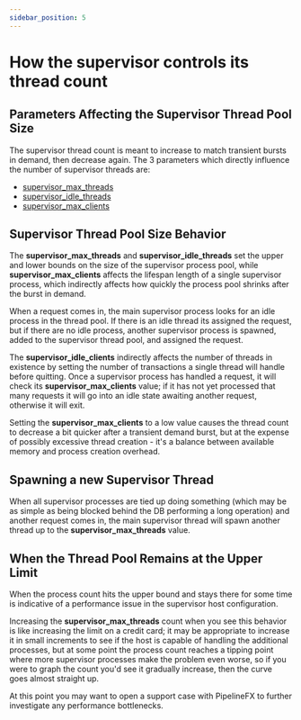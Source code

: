 ```yaml
---
sidebar_position: 5
---
```


# How the supervisor controls its thread count

## Parameters Affecting the Supervisor Thread Pool Size

The supervisor thread count is meant to increase to match transient bursts in
demand, then decrease again. The 3 parameters which directly influence the
number of supervisor threads are:

  * [supervisor_max_threads](/administrators-guide/configuration-parameter-reference/supervisor_max_threads)
  * [supervisor_idle_threads](/administrators-guide/configuration-parameter-reference/supervisor_idle_threads)
  * [supervisor_max_clients](/administrators-guide/configuration-parameter-reference/supervisor_max_clients)

## Supervisor Thread Pool Size Behavior

The **supervisor_max_threads**  and **supervisor_idle_threads** set the upper
and lower bounds on the size of the supervisor process pool, while
**supervisor_max_clients** affects the lifespan length of a single supervisor
process, which indirectly affects how quickly the process pool shrinks after
the burst in demand.

When a request comes in, the main supervisor process looks for an idle process
in the thread pool.  If there is an idle thread its assigned the request,
but if there are no idle process, another supervisor process is spawned,
added to the supervisor thread pool, and assigned the request.

The **supervisor_idle_clients** indirectly affects the number of threads in
existence by setting the number of transactions a single thread will handle
before quitting. Once a supervisor process has handled a request, it will
check its **supervisor_max_clients** value; if it has not yet processed that
many requests it will go into an idle state awaiting another request,
otherwise it will exit.

Setting the **supervisor_max_clients** to a low value causes the thread count
to decrease a bit quicker after a transient demand burst, but at the expense
of possibly excessive thread creation - it's a balance between available
memory and process creation overhead.

## Spawning a new Supervisor Thread

When all supervisor processes are tied up doing something (which may be as
simple as being blocked behind the DB performing a long operation) and another
request comes in, the main supervisor thread will spawn another thread up to
the **supervisor_max_threads** value.

## When the Thread Pool Remains at the Upper Limit

When the process count hits the upper bound and stays there for some time is
indicative of a performance issue in the supervisor host configuration.

Increasing the **supervisor_max_threads**  count when you see this behavior
is like increasing the limit on a credit card; it may be appropriate to
increase it in small increments to see if the host is capable of handling the
additional processes, but at some point the process count reaches a tipping
point where more supervisor processes make the problem even worse, so if you
were to graph the count you'd see it gradually increase, then the curve goes
almost straight up.

At this point you may want to open a support case with PipelineFX to further
investigate any performance bottlenecks.

